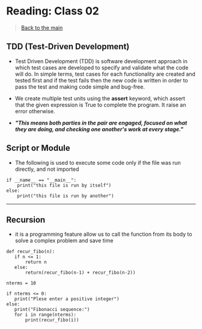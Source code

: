 # Reading: Class 02

> [Back to the main](../README.md)
## TDD (Test-Driven Development)

- Test Driven Development (TDD) is software development approach in which test cases are developed to specify and validate what the code will do. In simple terms, test cases for each functionality are created and tested first and if the test fails then the new code is written in order to pass the test and making code simple and bug-free.

- We create multiple test units using the **assert** keyword, which assert that the given expression is True to complete the program. It raise an error otherwise.

- ***"This means both parties in the pair are engaged, focused on what they are doing, and checking one another's work at every stage."***

## Script or Module

- The following is used to execute some code only if the file was run directly, and not imported

```
if __name__ == "__main__":
    print("this file is run by itself")
else:
    print("this file is run by another")
```

---

## Recursion 

- it is a programming feature allow us to call the function from its body to solve a complex problem and save time 
```
def recur_fibo(n):
   if n <= 1:
       return n
   else:
       return(recur_fibo(n-1) + recur_fibo(n-2))

nterms = 10

if nterms <= 0:
   print("Plese enter a positive integer")
else:
   print("Fibonacci sequence:")
   for i in range(nterms):
       print(recur_fibo(i))


```